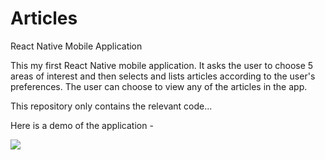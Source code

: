 # Articles
React Native Mobile Application

This my first React Native mobile application. It asks the user to choose 5 areas of interest and then selects and lists articles according to the user's preferences. The user can choose to view any of the articles in the app.

This repository only contains the relevant code...

Here is a demo of the application - 


![](Articles_Demo.gif)
